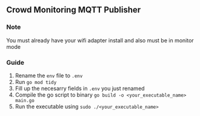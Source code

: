 ## Crowd Monitoring MQTT Publisher

### Note
You must already have your wifi adapter install and also must be in monitor mode


### Guide
1. Rename the `env` file to `.env`
2. Run `go mod tidy`
3. Fill up the necesarry fields in `.env` you just renamed
4. Compile the go script to binary `go build -o <your_executable_name> main.go`
5. Run the executable using `sudo ./<your_executable_name>`
